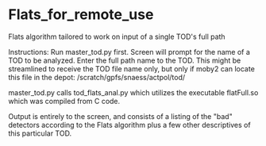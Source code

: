 # Flats_for_remote_use
Flats algorithm tailored to work on input of a single TOD's full path

Instructions:
   Run master_tod.py first.   Screen will prompt for the name of a TOD to be analyzed. Enter the full path name to the TOD.
   This might be streamlined to receive the TOD file name only, but only if moby2 can locate this file in the depot:
        /scratch/gpfs/snaess/actpol/tod/
        
   master_tod.py calls tod_flats_anal.py which utilizes the executable flatFull.so which was compiled from C code.
   
Output is entirely to the screen, and consists of a listing of the "bad" detectors according to the Flats algorithm plus a few other descriptives of this particular TOD.  

